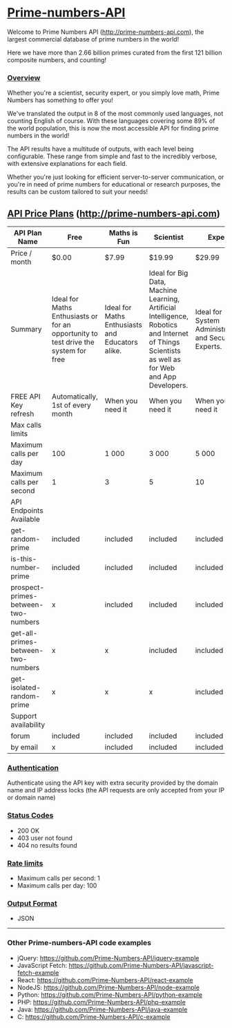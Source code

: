 # [Prime-numbers-API ](http://prime-numbers-api.com)

Welcome to Prime Numbers API (http://prime-numbers-api.com), the largest commercial database of prime numbers in the world!

Here we have more than 2.66 billion primes curated from the first 121 billion composite numbers, and counting!



### [Overview](http://prime-numbers-api-docs.com)
Whether you're a scientist, security expert, or you simply love math, Prime Numbers has something to offer you!

We've translated the output in 8 of the most commonly used languages, not counting English of course. With these languages covering some 89% of the world population, this is now the most accessible API for finding prime numbers in the world!

The API results have a multitude of outputs, with each level being configurable. These range from simple and fast to the incredibly verbose, with extensive explanations for each field. 

Whether you're just looking for efficient server-to-server communication, or you're in need of prime numbers for educational or research purposes, the results can be custom tailored to suit your needs!


## [API Price Plans](http://prime-numbers-api.com) (http://prime-numbers-api.com)
| API Plan Name                       | Free                      | Maths is Fun              | Scientist                 | Expert                    |
|-------------------------------------|---------------------------|---------------------------|---------------------------|---------------------------|
| Price / month                       |  $0.00                    |  $7.99                    |  $19.99                   |  $29.99                   |
| Summary                             | Ideal for Maths Enthusiasts or for an opportunity to test drive the system for free | Ideal for Maths Enthusiasts and Educators alike.  | Ideal for Big Data, Machine Learning, Artificial Intelligence, Robotics and Internet of Things Scientists as well as for Web and App Developers. | Ideal for System Administrators and Security Experts. |
| FREE API Key refresh                       |  Automatically, 1st of every month 	                   |  When you need it                    |  When you need it                   |  When you need it  
| Max calls limits                    |                           |                           |                           |                           |
| Maximum calls per day               |  100                      |  1 000                    |  3 000                    |  5 000                    |
| Maximum calls per second            |  1                        |  3                        |  5                        |  10                       |
| API Endpoints Available             |                           |                           |                           |                           |
| get-random-prime                    |  included                 |  included                 |  included                 |  included                 |
| is-this-number-prime                |  included                 |  included                 |  included                 |  included                 |
| prospect-primes-between-two-numbers |  x                        |  included                 |  included                 |  included                 |
| get-all-primes-between-two-numbers  |  x                        |  x                        |  included                 |  included                 |
| get-isolated-random-prime           |  x                        |  x                        |  x                        |  included                 |
| Support availability                |                           |                           |                           |                           |
| forum                               |  included                 |  included                 |  included                 |  included                 |
| by email                            |  x                        |  included                 |  included                 |  included                 |


### [Authentication](http://prime-numbers-api-docs.com)
Authenticate using the API key with extra security provided by the domain name and IP address locks (the API requests are only accepted from your IP or domain name)




### [Status Codes](http://prime-numbers-api-docs.com)
* 200 OK
* 403 user not found
* 404 no results found




### [Rate limits](http://prime-numbers-api-docs.com)
* Maximum calls per second: 1
* Maximum calls per day: 100




### [Output Format](http://prime-numbers-api-docs.com)
* JSON

___

### Other Prime-numbers-API code examples
* jQuery: https://github.com/Prime-Numbers-API/jquery-example
* JavaScript Fetch: https://github.com/Prime-Numbers-API/javascript-fetch-example
* React: https://github.com/Prime-Numbers-API/react-example
* NodeJS: https://github.com/Prime-Numbers-API/node-example
* Python: https://github.com/Prime-Numbers-API/python-example
* PHP: https://github.com/Prime-Numbers-API/php-example
* Java: https://github.com/Prime-Numbers-API/java-example
* C: https://github.com/Prime-Numbers-API/c-example

